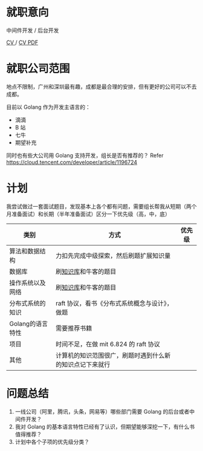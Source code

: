 
# 就职意向

中间件开发 /  后台开发 

[CV ](https://github.com/magichan/markdown-cv/blob/master/index.md) / [CV PDF](https://github.com/magichan/markdown-cv/blob/master/%E5%BC%A0%E7%85%9C%E5%A0%83%20-%20%E7%AE%80%E5%8E%86%20_%20CV.pdf)
# 就职公司范围

地点不限制，广州和深圳最有趣，成都是最合理的安排，但有更好的公司可以不去成都。

目前以 Golang 作为开发主语言的：
* 滴滴
* B 站
* 七牛 
* 期望补充

同时也有些大公司用 Golang 支持开发，组长是否有推荐的？
Refer https://cloud.tencent.com/developer/article/1196724

# 计划

我尝试做过一套面试题目，发现基本上各个都有问题，需要组长帮我从短期（两个月准备面试）和长期（半年准备面试）区分一下优先级（高，中，底）

|类别 | 方式 | 优先级|
|-|-|-|
|算法和数据结构|力扣先完成中级探索，然后刷题扩展知识量||
|数据库|刷[知识库](https://github.com/CyC2018/CS-Notes)和牛客的题目||
|操作系统以及网络|刷[知识库](https://github.com/CyC2018/CS-Notes)和牛客的题目||
|分布式系统的知识| raft 协议，看书《分布式系统概念与设计》，做题||
|Golang的语言特性|需要推荐书籍||
|项目|时间不足，在做 mit 6.824 的 raft 协议||
|其他|计算机的知识范围很广，刷题时遇到什么新的知识点记下来就行||


# 问题总结

1. 一线公司（阿里，腾讯，头条，网易等）哪些部门需要 Golang 的后台或者中间件开发？
2. 我对 Golang 的基本语言特性已经有了认识，但期望能够深挖一下，有什么书值得推荐？
3. 计划中各个子项的优先级分类？
